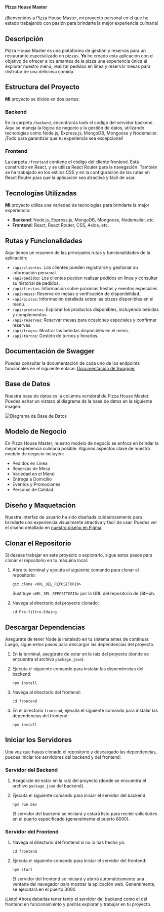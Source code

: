 #### Pizza House Master

¡Bienvenidos a Pizza House Master, mi proyecto personal en el que he estado trabajando con pasión para brindarte la mejor experiencia culinaria!

## Descripción

Pizza House Master es una plataforma de gestión y reservas para un restaurante especializado en pizzas. **Yo** he creado esta aplicación con el objetivo de ofrecer a los amantes de la pizza una experiencia única al explorar nuestro menú, realizar pedidos en línea y reservar mesas para disfrutar de una deliciosa comida.

## Estructura del Proyecto

**Mi** proyecto se divide en dos partes:

### Backend

En la carpeta `/backend`, encontrarás todo el código del servidor backend. Aquí se maneja la lógica de negocio y la gestión de datos, utilizando tecnologías como Node.js, Express.js, MongoDB, Mongoose y Nodemailer. ¡Todo para garantizar que tu experiencia sea excepcional!

### Frontend

La carpeta `/frontend` contiene el código del cliente frontend. Está construido en React, y se utiliza React Router para la navegación. También se ha trabajado en los estilos CSS y en la configuración de las rutas en React Router para que la aplicación sea atractiva y fácil de usar.

## Tecnologías Utilizadas

**Mi** proyecto utiliza una variedad de tecnologías para brindarte la mejor experiencia:

- **Backend**: Node.js, Express.js, MongoDB, Mongoose, Nodemailer, etc.
- **Frontend**: React, React Router, CSS, Axios, etc.

## Rutas y Funcionalidades

Aquí tienes un resumen de las principales rutas y funcionalidades de la aplicación:

- `/api/clientes`: Los clientes pueden registrarse y gestionar su información personal.
- `/api/pedidos`: Los clientes pueden realizar pedidos en línea y consultar su historial de pedidos.
- `/api/fiestas`: Información sobre próximas fiestas y eventos especiales.
- `/api/mesas`: Reserva de mesas y verificación de disponibilidad.
- `/api/pizzas`: Información detallada sobre las pizzas disponibles en el menú.
- `/api/productos`: Explorar los productos disponibles, incluyendo bebidas y complementos.
- `/api/reservas`: Reservar mesas para ocasiones especiales y confirmar reservas.
- `/api/tragos`: Mostrar las bebidas disponibles en el menú.
- `/api/turnos`: Gestión de turnos y horarios.

## Documentación de Swagger

Puedes consultar la documentación de cada uno de los endpoints funcionales en el siguiente enlace: [Documentación de Swagger](http://localhost:8000/api-docs/)

## Base de Datos

Nuestra base de datos es la columna vertebral de Pizza House Master. Puedes echar un vistazo al diagrama de la base de datos en la siguiente imagen:

![Diagrama de Base de Datos](inserta_aquí_la_ruta_de_la_imagen_de_la_base_de_datos.png)

## Modelo de Negocio

En Pizza House Master, nuestro modelo de negocio se enfoca en brindar la mejor experiencia culinaria posible. Algunos aspectos clave de nuestro modelo de negocio incluyen:

- Pedidos en Línea
- Reservas de Mesa
- Variedad en el Menú
- Entrega a Domicilio
- Eventos y Promociones
- Personal de Calidad

## Diseño y Maquetación

Nuestra interfaz de usuario ha sido diseñada cuidadosamente para brindarte una experiencia visualmente atractiva y fácil de usar. Puedes ver el diseño detallado en [nuestro diseño en Figma](https://www.figma.com/file/F0zlls7Xjw0atwuKNK3bwa/Untitled?type=design&node-id=0%3A1&mode=design&t=L3iBonoz1d5Zt1hx-1).

## Clonar el Repositorio

Si deseas trabajar en este proyecto o explorarlo, sigue estos pasos para clonar el repositorio en tu máquina local:

1. Abre tu terminal y ejecuta el siguiente comando para clonar el repositorio:

   ```
   git clone <URL_DEL_REPOSITORIO>
   ```

   Sustituye `<URL_DEL_REPOSITORIO>` por la URL del repositorio de GitHub.

2. Navega al directorio del proyecto clonado:

   ```
   cd Pre-filtro-Edwing
   ```

## Descargar Dependencias

Asegúrate de tener Node.js instalado en tu sistema antes de continuar. Luego, sigue estos pasos para descargar las dependencias del proyecto:

1. En la terminal, asegúrate de estar en la raíz del proyecto (donde se encuentra el archivo `package.json`).

2. Ejecuta el siguiente comando para instalar las dependencias del backend:

   ```
   npm install
   ```

3. Navega al directorio del frontend:

   ```
   cd frontend
   ```

4. En el directorio `frontend`, ejecuta el siguiente comando para instalar las dependencias del frontend:

   ```
   npm install
   ```

## Iniciar los Servidores

Una vez que hayas clonado el repositorio y descargado las dependencias, puedes iniciar los servidores del backend y del frontend:

### Servidor del Backend

1. Asegúrate de estar en la raíz del proyecto (donde se encuentra el archivo `package.json` del backend).

2. Ejecuta el siguiente comando para iniciar el servidor del backend:

   ```
   npm run dev
   ```

   El servidor del backend se iniciará y estará listo para recibir solicitudes en el puerto especificado (generalmente el puerto 8000).

### Servidor del Frontend

1. Navega al directorio del frontend si no lo has hecho ya:

   ```
   cd frontend
   ```

2. Ejecuta el siguiente comando para iniciar el servidor del frontend:

   ```
   npm start
   ```

   El servidor del frontend se iniciará y abrirá automáticamente una ventana del navegador para mostrar la aplicación web. Generalmente, se ejecutará en el puerto 3000.

¡Listo! Ahora deberías tener tanto el servidor del backend como el del frontend en funcionamiento y podrás explorar y trabajar en tu proyecto.

